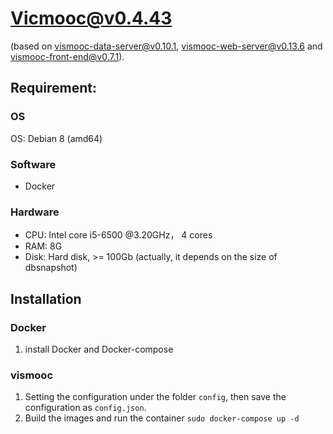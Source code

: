 # Vicmooc@v0.4.43

(based on [vismooc-data-server@v0.10.1](https://github.com/HKUST-VISLab/vismooc-data-server-haha/releases/tag/v0.10.1), 
[vismooc-web-server@v0.13.6](https://github.com/HKUST-VISLab/vismooc-web-server-haha/releases/tag/v0.13.6) and
[vismooc-front-end@v0.7.1](https://github.com/HKUST-VISLab/vismooc-front-end-haha/releases/tag/v0.7.1)).

## Requirement:

### OS
OS: Debian 8 (amd64)

### Software
- Docker

### Hardware
- CPU: Intel core i5-6500 @3.20GHz， 4 cores
- RAM: 8G
- Disk: Hard disk, >= 100Gb (actually, it depends on the size of dbsnapshot)

## Installation

### Docker
1. install Docker and Docker-compose

### vismooc
1. Setting the configuration under the folder `config`, then save the configuration as `config.json`.
2. Build the images and run the container `sudo docker-compose up -d`
